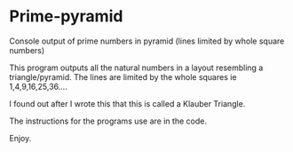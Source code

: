 # Prime-pyramid
Console output of prime numbers in pyramid (lines limited by whole square numbers)

This program outputs all the natural numbers in a layout resembling a triangle/pyramid. The lines are limited by the whole squares ie 1,4,9,16,25,36....

I found out after I wrote this that this is called a Klauber Triangle.

The instructions for the programs use are in the code.

Enjoy.
